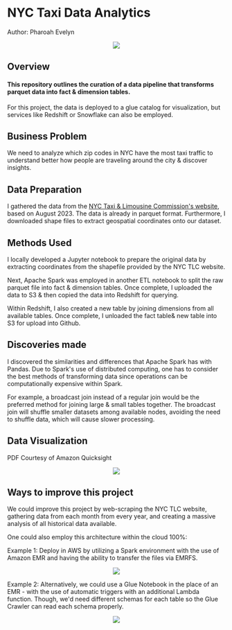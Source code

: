 # NYC Taxi Data Analytics

Author: Pharoah Evelyn

<p align="center">
    <img src="https://github.com/Pharoah0/NYC-Taxi-Data-Analytics-With-Apach-Spark/blob/main/images/NYC_Taxi.png" />
</p>

## Overview

#### This repository outlines the curation of a data pipeline that transforms parquet data into fact & dimension tables.

For this project, the data is deployed to a glue catalog for visualization, but services like Redshift or Snowflake can also be employed.

## Business Problem

We need to analyze which zip codes in NYC have the most taxi traffic to understand better how people are traveling around the city & discover insights.

## Data Preparation

I gathered the data from the [NYC Taxi & Limousine Commission's website](https://www.nyc.gov/site/tlc/about/tlc-trip-record-data.page), based on August 2023. The data is already in parquet format.
Furthermore, I downloaded shape files to extract geospatial coordinates onto our dataset.

## Methods Used

I locally developed a Jupyter notebook to prepare the original data by extracting coordinates from the shapefile provided by the NYC TLC website.

Next, Apache Spark was employed in another ETL notebook to split the raw parquet file into fact & dimension tables.
Once complete, I uploaded the data to S3 & then copied the data into Redshift for querying.

Within Redshift, I also created a new table by joining dimensions from all available tables. Once complete, I unloaded the fact table& new table into S3 for upload into Github.

## Discoveries made

I discovered the similarities and differences that Apache Spark has with Pandas. Due to Spark's use of distributed computing, one has to consider the best methods of transforming data since operations can be computationally expensive within Spark.

For example, a broadcast join instead of a regular join would be the preferred method for joining large & small tables together. The broadcast join will shuffle smaller datasets among available nodes, avoiding the need to shuffle data, which will cause slower processing.

## Data Visualization

PDF Courtesy of Amazon Quicksight

<p align="center">
    <img src="https://github.com/Pharoah0/NYC-Taxi-Data-Analytics-With-Apach-Spark/blob/main/images/Sheet_1_2023-12-28T18_09_41.pdf" />
</p>

## Ways to improve this project

We could improve this project by web-scraping the NYC TLC website, gathering data from each month from every year, and creating a massive analysis of all historical data available.

One could also employ this architecture within the cloud 100%:

Example 1:
Deploy in AWS by utilizing a Spark environment with the use of Amazon EMR and having the ability to transfer the files via EMRFS.

<p align="center">
    <img src="https://github.com/Pharoah0/NYC-Taxi-Data-Analytics-With-Apach-Spark/blob/main/images/NYC_Taxi_Cloud_V1.png" />
</p>

Example 2:
Alternatively, we could use a Glue Notebook in the place of an EMR - with the use of automatic triggers with an additional Lambda function. Though, we'd need different schemas for each table so the Glue Crawler can read each schema properly.

<p align="center">
    <img src="https://github.com/Pharoah0/NYC-Taxi-Data-Analytics-With-Apach-Spark/blob/main/images/NYC_Taxi_Cloud_V2.png" />
</p>

